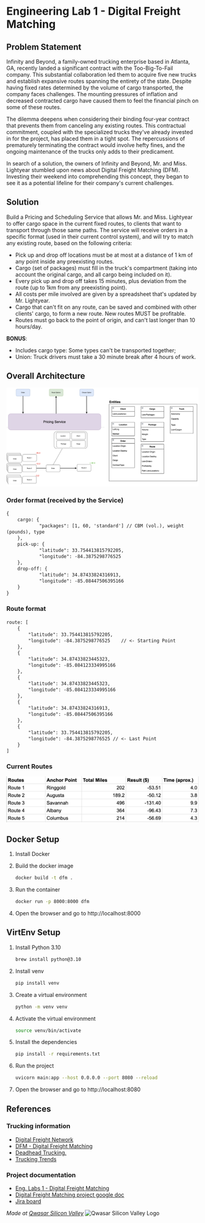 # Engineering Lab 1 - Digital Freight Matching

## Problem Statement
<p>Infinity and Beyond, a family-owned trucking enterprise based in Atlanta, GA, recently landed a significant contract with the Too-Big-To-Fail company. This substantial collaboration led them to acquire five new trucks and establish expansive routes spanning the entirety of the state. Despite having fixed rates determined by the volume of cargo transported, the company faces challenges. The mounting pressures of inflation and decreased contracted cargo have caused them to feel the financial pinch on some of these routes.</p>
<p>The dilemma deepens when considering their binding four-year contract that prevents them from canceling any existing routes. This contractual commitment, coupled with the specialized trucks they've already invested in for the project, has placed them in a tight spot. The repercussions of prematurely terminating the contract would involve hefty fines, and the ongoing maintenance of the trucks only adds to their predicament.</p>
<p>In search of a solution, the owners of Infinity and Beyond, Mr. and Miss. Lightyear stumbled upon news about Digital Freight Matching (DFM). Investing their weekend into comprehending this concept, they began to see it as a potential lifeline for their company's current challenges.</p>

## Solution

<p>Build a Pricing and Scheduling Service that allows Mr. and Miss. Lightyear to offer cargo space in the current fixed routes, to clients that want to transport through those same paths. The service will receive orders in a specific format (used in their current control system), and will try to match any existing route, based on the following criteria:</p>

- Pick up and drop off locations must be at most  at a distance of 1 km of any point inside any preexisting routes.
- Cargo (set of packages) must fill in the truck's compartment (taking into account the original cargo, and all cargo being included on it).
- Every pick up and drop off takes 15 minutes, plus deviation from the route (up to 1km from any preexisting point).
- All costs per mile involved are given by a spreadsheet that's updated by Mr. Lightyear.
- Cargo that can't fit on any route, can be saved and combined with other clients' cargo, to form a new route. New routes MUST be profitable.
- Routes must go back to the point of origin, and can't last longer than 10 hours/day.

**BONUS**:
- Includes cargo type: Some types can't be transported together;
- Union: Truck drivers must take a 30 minute break after 4 hours of work.

## Overall Architecture

![architecture](/assets/architecture.png)

### Order format (received by the Service)

```	
{
	cargo: {
		    "packages": [1, 60, 'standard'] // CBM (vol.), weight (pounds), type
    },
	pick-up: {
		    "latitude": 33.754413815792205, 
		    "longitude": -84.3875298776525
    },
    drop-off: {
		    "latitude": 34.87433824316913, 
		    "longitude": -85.08447506395166
    }
}
```

### Route format

```
route: [
	{
        "latitude": 33.754413815792205, 
		"longitude": -84.3875298776525    // <- Starting Point
    },
    {
	    "latitude": 34.87433823445323, 
		"longitude": -85.084123334995166
    },
    {
	    "latitude": 34.87433823445323, 
		"longitude": -85.084123334995166
    },
    {
	    "latitude": 34.87433824316913, 
		"longitude": -85.08447506395166
    },
	{
        "latitude": 33.754413815792205, 
		"longitude": -84.3875298776525 // <- Last Point
    }
]
```

### Current Routes

![routes](/assets/existing_routes.png)

## Docker Setup

1. Install Docker
1. Build the docker image

	```sh
	docker build -t dfm .
	```

1. Run the container

	```sh
	docker run -p 8000:8000 dfm
	```

4. Open the browser and go to http://localhost:8000

## VirtEnv Setup

1. Install Python 3.10

	```sh
	brew install python@3.10
	```

1. Install venv

	```sh
	pip install venv
	```

1. Create a virtual environment

	```sh
	python -m venv venv
	```

1. Activate the virtual environment

	```sh
	source venv/bin/activate
	```

1. Install the dependencies

	```sh
	pip install -r requirements.txt
	```

1. Run the project

	```sh
	uvicorn main:app --host 0.0.0.0 --port 8080 --reload
	```

1. Open the browser and go to http://localhost:8080

## References

### Trucking information

- <a href="https://convoy.com/digital-freight-network/">Digital Freight Network</a>
- <a href="https://www.freightcourse.com/digital-freight-matching/">DFM - Digital Freight Matching</a>
- <a href="https://www.inboundlogistics.com/articles/deadhead-trucking/#:~:text=Deadhead%20trucking%20is%20when%20a,and%20how%20to%20minimize%20it">Deadhead Trucking.</a>
- <a href="https://www.truckinfo.net/research/trucking-statistics">Trucking Trends</a>

### Project documentation

- [Eng. Labs 1 - Digital Freight Matching](https://docs.google.com/spreadsheets/d/1cSc2ZNoU0yKbgvMdWE2HC2mP214_PApjAlzfwvX_KUs/edit#gid=0)
- [Digital Freight Matching project google doc](https://docs.google.com/document/d/1mUVKYH44ZExaQzY1FqbnZCXabasc_k3vlqs3n3qKqg4/edit?pli=1#heading=h.8g5sf6ejx8q6)
- [Jira board](https://goodlistener.atlassian.net/jira/software/projects/DFM/boards/5)

<span><i>Made at <a href='https://qwasar.io'>Qwasar Silicon Valley</a></i></span> <span><img alt='Qwasar Silicon Valley Logo' src='https://storage.googleapis.com/qwasar-public/qwasar-logo_50x50.png' width='20px'></span>
